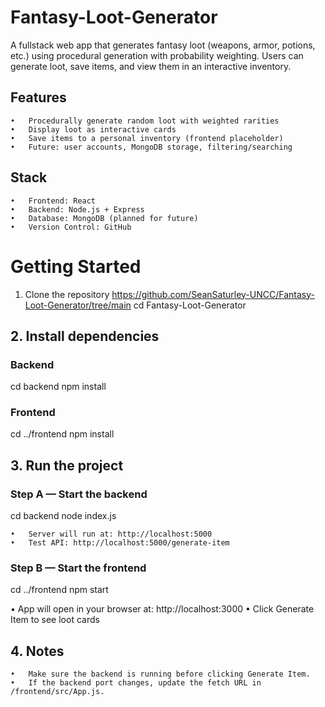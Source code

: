 # Fantasy-Loot-Generator
A fullstack web app that generates fantasy loot (weapons, armor, potions, etc.) using procedural generation with probability weighting. Users can generate loot, save items, and view them in an interactive inventory.



## Features
	•	Procedurally generate random loot with weighted rarities
	•	Display loot as interactive cards
	•	Save items to a personal inventory (frontend placeholder)
	•	Future: user accounts, MongoDB storage, filtering/searching



## Stack
	•	Frontend: React
	•	Backend: Node.js + Express
	•	Database: MongoDB (planned for future)
	•	Version Control: GitHub



# Getting Started

1. Clone the repository
https://github.com/SeanSaturley-UNCC/Fantasy-Loot-Generator/tree/main
cd Fantasy-Loot-Generator

## 2. Install dependencies

### Backend
cd backend
npm install

### Frontend
cd ../frontend
npm install

## 3. Run the project

### Step A — Start the backend
cd backend
node index.js

	•	Server will run at: http://localhost:5000
	•	Test API: http://localhost:5000/generate-item

### Step B — Start the frontend
cd ../frontend
npm start

•	App will open in your browser at: http://localhost:3000
•	Click Generate Item to see loot cards



## 4. Notes
	•	Make sure the backend is running before clicking Generate Item.
	•	If the backend port changes, update the fetch URL in /frontend/src/App.js.

